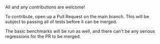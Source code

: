 All and any contributions are welcome!

To contribute, open up a Pull Request on the main branch. This will be subject to passing all of tests before it can be merged.

The basic benchmarks will be run as well, and there can't be any serious regressions for the PR to be merged.
